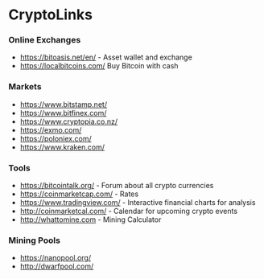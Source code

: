 # CryptoLinks

### Online Exchanges

 - https://bitoasis.net/en/ - Asset wallet and exchange
 - https://localbitcoins.com/ Buy Bitcoin with cash

### Markets

 - https://www.bitstamp.net/
 - https://www.bitfinex.com/
 - https://www.cryptopia.co.nz/
 - https://exmo.com/
 - https://poloniex.com/
 - https://www.kraken.com/


### Tools

 - https://bitcointalk.org/ - Forum about all crypto currencies  
 - https://coinmarketcap.com/ - Rates
 - https://www.tradingview.com/ - Interactive financial charts for analysis
 - http://coinmarketcal.com/ - Calendar for upcoming crypto events
 - http://whattomine.com - Mining Calculator

### Mining Pools

 - https://nanopool.org/
 - http://dwarfpool.com/
